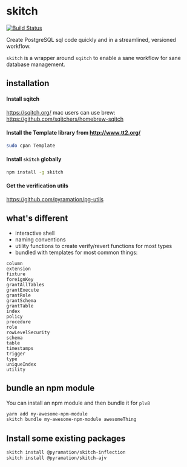 # skitch

[![Build Status](https://travis-ci.org/pyramation/skitch.svg?branch=master)](https://travis-ci.org/pyramation/skitch)

Create PostgreSQL sql code quickly and in a streamlined, versioned workflow.

`skitch` is a wrapper around `sqitch` to enable a sane workflow for sane database management.


## installation

#### Install sqitch

https://sqitch.org/
mac users can use brew: https://github.com/sqitchers/homebrew-sqitch

#### Install the Template library from http://www.tt2.org/

```sh
sudo cpan Template
```

#### Install `skitch` globally

```sh
npm install -g skitch
```

#### Get the verification utils

https://github.com/pyramation/pg-utils

## what's different

* interactive shell
* naming conventions
* utility functions to create verify/revert functions for most types
* bundled with templates for most common things:

```
column
extension
fixture
foreignKey
grantAllTables
grantExecute
grantRole
grantSchema
grantTable
index
policy
procedure
role
rowLevelSecurity
schema
table
timestamps
trigger
type
uniqueIndex
utility
```

## bundle an npm module

You can install an npm module and then bundle it for `plv8`

```sh
yarn add my-awesome-npm-module
skitch bundle my-awesome-npm-module awesomeThing
```

## Install some existing packages

```sh
skitch install @pyramation/skitch-inflection
skitch install @pyramation/skitch-ajv
```
